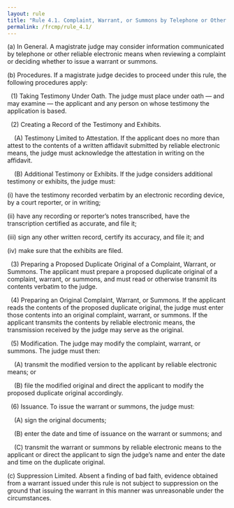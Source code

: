 ```yaml
---
layout: rule
title: "Rule 4.1. Complaint, Warrant, or Summons by Telephone or Other Reliable Electronic Means"
permalink: /frcmp/rule_4.1/
---
```


(a) In General. A magistrate judge may consider information communicated by telephone or other reliable electronic means when reviewing a complaint or deciding whether to issue a warrant or summons.


(b) Procedures. If a magistrate judge decides to proceed under this rule, the following procedures apply:


&nbsp;&nbsp;(1) Taking Testimony Under Oath. The judge must place under oath — and may examine — the applicant and any person on whose testimony the application is based.


&nbsp;&nbsp;(2) Creating a Record of the Testimony and Exhibits.


&nbsp;&nbsp;&nbsp;&nbsp;(A) Testimony Limited to Attestation. If the applicant does no more than attest to the contents of a written affidavit submitted by reliable electronic means, the judge must acknowledge the attestation in writing on the affidavit.


&nbsp;&nbsp;&nbsp;&nbsp;(B) Additional Testimony or Exhibits. If the judge considers additional testimony or exhibits, the judge must:


(i) have the testimony recorded verbatim by an electronic recording device, by a court reporter, or in writing;


(ii) have any recording or reporter’s notes transcribed, have the transcription certified as accurate, and file it;


(iii) sign any other written record, certify its accuracy, and file it; and


(iv) make sure that the exhibits are filed.


&nbsp;&nbsp;(3) Preparing a Proposed Duplicate Original of a Complaint, Warrant, or Summons. The applicant must prepare a proposed duplicate original of a complaint, warrant, or summons, and must read or otherwise transmit its contents verbatim to the judge.


&nbsp;&nbsp;(4) Preparing an Original Complaint, Warrant, or Summons. If the applicant reads the contents of the proposed duplicate original, the judge must enter those contents into an original complaint, warrant, or summons. If the applicant transmits the contents by reliable electronic means, the transmission received by the judge may serve as the original.


&nbsp;&nbsp;(5) Modification. The judge may modify the complaint, warrant, or summons. The judge must then:


&nbsp;&nbsp;&nbsp;&nbsp;(A) transmit the modified version to the applicant by reliable electronic means; or


&nbsp;&nbsp;&nbsp;&nbsp;(B) file the modified original and direct the applicant to modify the proposed duplicate original accordingly.


&nbsp;&nbsp;(6) Issuance. To issue the warrant or summons, the judge must:


&nbsp;&nbsp;&nbsp;&nbsp;(A) sign the original documents;


&nbsp;&nbsp;&nbsp;&nbsp;(B) enter the date and time of issuance on the warrant or summons; and


&nbsp;&nbsp;&nbsp;&nbsp;(C) transmit the warrant or summons by reliable electronic means to the applicant or direct the applicant to sign the judge’s name and enter the date and time on the duplicate original.


(c) Suppression Limited. Absent a finding of bad faith, evidence obtained from a warrant issued under this rule is not subject to suppression on the ground that issuing the warrant in this manner was unreasonable under the circumstances.